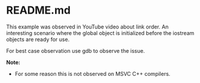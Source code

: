 # README.md

This example was observed in YouTube video about link order.
An interesting scenario where the global object is initialized before the
iostream objects are ready for use.

For best case observation use gdb to observe the issue.

**Note:** 
* For some reason this is not observed on MSVC C++ compilers.
